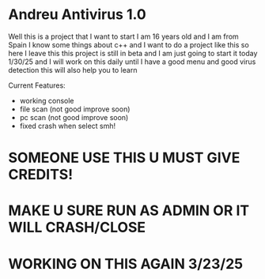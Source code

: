 # Andreu Antivirus 1.0

Well this is a project that I want to start I am 16 years old and I am from Spain I know some things about c++ and I want to do a project like this so here I leave this this project is still in beta and I am just going to start it today 1/30/25 and I will work on this daily until I have a good menu and good virus detection this will also help you to learn



Current Features:
- working console
- file scan (not good improve soon)
- pc scan (not good improve soon)
- fixed crash when select smh!



# SOMEONE USE THIS U MUST GIVE CREDITS!






# MAKE U SURE RUN AS ADMIN OR IT WILL CRASH/CLOSE



# WORKING ON THIS AGAIN 3/23/25
